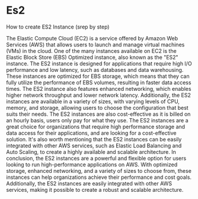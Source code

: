 # Es2
How to create ES2 Instance
(srep by step)


The Elastic Compute Cloud (EC2) is a service offered by Amazon Web Services (AWS) that allows users to launch and manage virtual machines (VMs) in the cloud.
One of the many instances available on EC2 is the Elastic Block Store (EBS) Optimized instance, also known as the "ES2" instance.
The ES2 instance is designed for applications that require high I/O performance and low latency, such as databases and data warehousing.
These instances are optimized for EBS storage, which means that they can fully utilize the performance of EBS volumes, resulting in faster data access times.
The ES2 instance also features enhanced networking, which enables higher network throughput and lower network latency.
Additionally, the ES2 instances are available in a variety of sizes, with varying levels of CPU, memory, and storage, allowing users to choose the configuration that best suits their needs.
The ES2 instances are also cost-effective as it is billed on an hourly basis, users only pay for what they use.
The ES2 instances are a great choice for organizations that require high performance storage and data access for their applications, and are looking for a cost-effective solution.
It's also worth mentioning that the ES2 instances can be easily integrated with other AWS services, such as Elastic Load Balancing and Auto Scaling, to create a highly available and scalable architecture.
In conclusion, the ES2 instances are a powerful and flexible option for users looking to run high-performance applications on AWS. With optimized storage, enhanced networking, and a variety of sizes to choose from, these instances can help organizations achieve their performance and cost goals. Additionally, the ES2 instances are easily integrated with other AWS services, making it possible to create a robust and scalable architecture.
